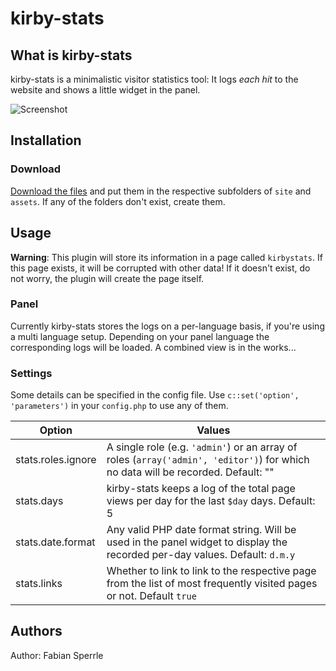 # kirby-stats

## What is kirby-stats

kirby-stats is a minimalistic visitor statistics tool: It logs *each hit* to the website and shows a little widget in the panel.

![Screenshot](http://i.imgur.com/CT2PhWe.jpg)

## Installation
### Download
[Download the files](https://github.com/FabianSperrle/kirby-stats/archive/master.zip) and put them in the respective subfolders of `site` and `assets`. If any of the folders don't exist, create them.

## Usage

**Warning**: This plugin will store its information in a page called `kirbystats`. If this page exists, it will be corrupted with other data! If it doesn't exist, do not worry, the plugin will create the page itself.

### Panel

Currently kirby-stats stores the logs on a per-language basis, if you're using a multi language setup. Depending on your panel language the corresponding logs will be loaded. A combined view is in the works... 

### Settings

Some details can be specified in the config file. Use `c::set('option', 'parameters')` in your `config.php` to use any of them.

Option | Values
-------|--------
stats.roles.ignore | A single role (e.g. `'admin'`) or an array of roles (`array('admin', 'editor')`) for which no data will be recorded. Default: ""
stats.days | kirby-stats keeps a log of the total page views per day for the last `$day` days. Default: 5
stats.date.format | Any valid PHP date format string. Will be used in the panel widget to display the recorded per-day values. Default: `d.m.y`
stats.links | Whether to link to link to the respective page from the list of most frequently visited pages or not. Default `true`

## Authors

Author: Fabian Sperrle
